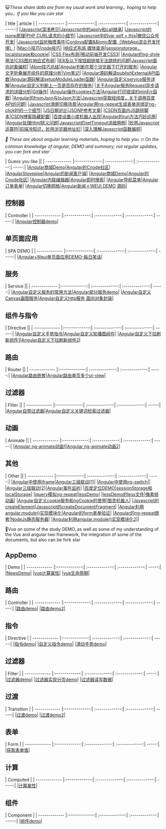 :smiley_cat:_These share data are from my usual work and learning，hoping to help you，If you like you can star_

| title | article |
| ------------- |:-------------:| :-------------:| :-------------:| -----:|
|[Javascript深浅拷贝](https://github.com/Wscats/Good-text-Share/issues/57)|[Javascript中的apply和call继承](https://github.com/Wscats/Good-text-Share/issues/56)|
|[Javascript的jsonp原理](https://github.com/Wscats/Good-text-Share/issues/55)|[PHP CURL请求的小细节](https://github.com/Wscats/Good-text-Share/issues/53)|
|[Javascript中的var self = this](https://github.com/Wscats/Good-text-Share/issues/52)|[微信公众号开发](https://github.com/Wscats/Good-text-Share/issues/50)|
|[Javascript监听触摸事件](https://github.com/Wscats/Good-text-Share/issues/49)|[Cordova配置&&Ionic配置（WebApp混合开发环境）](https://github.com/Wscats/Good-text-Share/issues/48)|
|[Mac小技巧](https://github.com/Wscats/Good-text-Share/issues/46)|[node技巧](https://github.com/Wscats/Good-text-Share/issues/44)|
|[响应式布局 媒体查询](https://github.com/Wscats/Good-text-Share/issues/43)|[sessionstorage，localstorage和cookie](https://github.com/Wscats/Good-text-Share/issues/42)|
|[CSS Flex布局](https://github.com/Wscats/Good-text-Share/issues/41)|[移动前端开发CSS3](https://github.com/Wscats/Good-text-Share/issues/38)|
|[Angular的ng-style用法](https://github.com/Wscats/Good-text-Share/issues/35)|[CSS图片响应式布局](https://github.com/Wscats/Good-text-Share/issues/34)|
|[IE8及以下按钮超链接无法跳转的问题](https://github.com/Wscats/Good-text-Share/issues/33)|[Javascript面向对象编程](https://github.com/Wscats/Good-text-Share/issues/32)|
|[Atom技巧总结](https://github.com/Wscats/Good-text-Share/issues/30)|[Angular判断在那个浏览器下打开的服务](https://github.com/Wscats/Good-text-Share/issues/29)|
|[Angular文字折叠展开组件的原理分析](https://github.com/Wscats/Good-text-Share/issues/28)|[Vim笔记](https://github.com/Wscats/Good-text-Share/issues/27)|
|[Angular源码解读publishExternalAPI函数](https://github.com/Wscats/Good-text-Share/issues/26)|[Angular源码解读setupModuleLoader函数](https://github.com/Wscats/Good-text-Share/issues/25)|
|[Angular自定义service服务详解](https://github.com/Wscats/Good-text-Share/issues/24)|[Angular自定义判断上一页是否存在的服务](https://github.com/Wscats/Good-text-Share/issues/22)|
|[关于Angular服务Request异步请求的详细分析](https://github.com/Wscats/Good-text-Share/issues/21)|[Git操作](https://github.com/Wscats/Good-text-Share/issues/20)|
|[Angular操作cookies方法](https://github.com/Wscats/Good-text-Share/issues/19)|[Angular打印错误的minErr函数](https://github.com/Wscats/Good-text-Share/issues/18)|
|[Angular的fromJson与toJson方法](https://github.com/Wscats/Good-text-Share/issues/17)|[Javascript获取经纬度，关于调用百度API的问题](https://github.com/Wscats/Good-text-Share/issues/16)|
|[Javascript滑屏切换场景](https://github.com/Wscats/Good-text-Share/issues/14)|[Angular用ng-repeat生成表单并绑定ng-click时的一个细节](https://github.com/Wscats/Good-text-Share/issues/12)|
|[JS日期对比](https://github.com/Wscats/Good-text-Share/issues/11)|[JSONP参考文章](https://github.com/Wscats/Good-text-Share/issues/10)|
|[CSDN页面内JS跳转脚本](https://github.com/Wscats/Good-text-Share/issues/9)|[CSDN博客隐藏配置](https://github.com/Wscats/Good-text-Share/issues/8)|
|[百度设置小度机器人出现](https://github.com/Wscats/Good-text-Share/issues/7)|[Angular的run方法巧妙运用](https://github.com/Wscats/Good-text-Share/issues/6)|
|[Angular处理Html转义问题](https://github.com/Wscats/Good-text-Share/issues/5)|[Javascript的setTimeout详细用例](https://github.com/Wscats/Good-text-Share/issues/4)|
|[妙用Javascript运算符](https://github.com/Wscats/Good-text-Share/issues/3)|[前端冷知识，妙用浏览器地址栏](https://github.com/Wscats/Good-text-Share/issues/2)|
|[深入理解Javascript函数编程](https://github.com/Wscats/Good-text-Share/issues/1)|

_:rabbit: These are about angular learning materials, hoping to help you :snowman: On the common knowledge of angular, DEMO and summary, not regular updates, you can fork and star_


| Guess you like ||
| ------------- |:-------------:| :-------------:| :-------------:| -----:|
|[Angular商城Demo](https://wscats.github.io/angular-demo/spa/mobie-b2bdemo1/index.html)|[Angular的Cnode社区](https://wscats.github.io/angular-demo/spa/CNode/index.html)|
|[AngularStovepipe](https://wscats.github.io/angular-demo/spa/Stovepipe/index.html)|[Angular的新闻客户端](https://wscats.github.io/angular-demo/spa/TT/index.html)|
|[Angular商城Demo](https://wscats.github.io/angular-demo/spa/mobie-b2bdemo1/index.html)|[Angular的Cnode社区](https://wscats.github.io/angular-demo/spa/CNode/index.html)|
|[Angular内联编辑器](https://wscats.github.io/angular-demo/angularjs5examples/inline-editor/index.html)|[Angular即时搜索](https://wscats.github.io/angular-demo/angularjs5examples/instant-search/index.html)|
|[Angular导航菜单](https://wscats.github.io/angular-demo/angularjs5examples/navigation-menu/index.html)|[Angular订单表单](https://wscats.github.io/angular-demo/angularjs5examples/order-form/index.html)|
|[Angular切换网格](https://wscats.github.io/angular-demo/angularjs5examples/switchable-grid/index.html)|[Angular新闻＋WEUI DEMO](https://wscats.github.io/angular-demo/spa/news/index.html) [源码](https://github.com/Wscats/angular-demo/tree/gh-pages/spa/NodeServerAndApi-Weui-News)|

## 控制器

| Controller |
| ------------- |:-------------:| :-------------:| :-------------:| -----:|
|[Angular控制器demo](https://wscats.github.io/angular-demo/view/student.html)|


## 单页面应用
| SPA DEMO |
| ------------- |:-------------:| :-------------:| :-------------:| -----:|
|[Angular+Weui单页面应用DEMO-每日笑话](https://wscats.github.io/angular-demo/weui每日笑话.html)|


## 服务
| Service ||
| ------------- |:-------------:| :-------------:| :-------------:| -----:|
|[Angular自定义服务的常用方法](https://github.com/Wscats/angular-demo/blob/gh-pages/%E5%B8%B8%E7%94%A8%E8%87%AA%E5%AE%9A%E4%B9%89%E6%9C%8D%E5%8A%A1%E6%96%B9%E6%B3%95.md)|[Angular部分服务demo](https://wscats.github.io/angular-demo/部分服务demo.html)|
|[Angular自定义Canvas画图服务](https://wscats.github.io/angular-demo/Angular自定义Canvas画图服务.html)|[Angular自定义http服务 面向对象封装](https://wscats.github.io/angular-demo/自定义http服务.html)|

## 组件与指令
| Directive ||
| ------------- |:-------------:| :-------------:| :-------------:| -----:|
|[Angular自定义手势指令](https://wscats.github.io/angular-demo/自定义手势事件.html)|[Angular自定义轮播图组件](https://wscats.github.io/angular-demo/自定义directive轮播图.html)|
|[Angular自定义下拉刷新组件1](https://wscats.github.io/angular-demo/下拉刷新.html)|[Angular自定义下拉刷新组件2](https://wscats.github.io/angular-demo/Angular自定义下拉刷新组件.html)|

## 路由
| Router ||
| ------------- |:-------------:| :-------------:| :-------------:| -----:|
|[Angular路由嵌套](https://wscats.github.io/angular-demo/UI路由嵌套DEMO.html)|[Angular路由单页多个ui-view](https://wscats.github.io/angular-demo/uiRoute/index.html)|

## 过滤器
| Filter ||
| ------------- |:-------------:| :-------------:| :-------------:| -----:|
|[Angular自带过滤器](https://wscats.github.io/angular-demo/angular自带过滤器.html)|[Angular自定义关键词检索过滤器](https://wscats.github.io/angular-demo/自定义关键词检索过滤器.html)|

## 动画
| Animate ||
| ------------- |:-------------:| :-------------:| :-------------:| -----:|
|[Angular ng-animate动画1](https://wscats.github.io/angular-demo/ng-animate动画.html)|[Angular ng-animate动画2](https://wscats.github.io/angular-demo/ng-animate动画2.html)|


## 其他
| Other ||
| ------------- |:-------------:| :-------------:| :-------------:| -----:|
|[Angular中使用iframe](https://wscats.github.io/angular-demo/iframesdemo.html)|[Angular三级联动(1)](https://wscats.github.io/angular-demo/%E4%B8%89%E7%BA%A7%E8%81%94%E5%8A%A8.html)|
|[Angular中使用ng-switch](https://wscats.github.io/angular-demo/ngSwitch.html)||
|[Angular三级联动(2)](https://wscats.github.io/angular-demo/三级联动改进.html)|[Angular事件监听](https://wscats.github.io/angular-demo/事件监听.html)|
|[百度定位DEMO](https://wscats.github.io/angular-demo/百度地图定位DEMO.html)|[sessionStorage和localStorage](https://wscats.github.io/angular-demo/sessionStoragelocalStorage.html)|
|[jquery模拟ng-repeat](https://wscats.github.io/angular-demo/jquery模拟ng-repeat.html)|[lessDemo](https://wscats.github.io/angular-demo/lessDemo.html)|
|[lessDemo的less文件](https://wscats.github.io/angular-demo/stylesheets/styles.less)|[像素帧动画](https://wscats.github.io/angular-demo/像素动画.html)|
|[Angular自定义cookie服务和ngCookie的使用](https://wscats.github.io/angular-demo/ngCookie.html)|[图灵机器人](https://wscats.github.io/angular-demo/图灵机器人.html)|
|[Javascript的createElement](https://wscats.github.io/angular-demo/createElement.html)|[Javascript的createDocumentFragment](https://wscats.github.io/angular-demo/createDocumentFragment.html)|
|[Angular利用angular.module()实现模块化](https://wscats.github.io/angular-demo/angular模块化.html)|[Angular的form表单验证](https://wscats.github.io/angular-demo/form表单验证.html)|
|[Angular的ng-repeat嵌套](https://wscats.github.io/angular-demo/ng-repeat嵌套.html)|[NodeJs静态服务器](https://github.com/Wscats/angular-demo/tree/gh-pages/diyNodeServer)|
|[Angular利用angular.module()实现模块化2](https://wscats.github.io/angular-demo/angular模块化2.html)||


:jack_o_lantern:Vue on some of the study DEMO, as well as some of my understanding of the Vue and angular two framework, the integration of some of the documents, but also can be fork star
## AppDemo
| Demo |
| ------------- |:-------------:| :-------------:| :-------------:| -----:|
|[NewsDemo](https://wscats.github.io/vue-demo/news/index.html)|
|[vue计算属性](https://wscats.github.io/vue-demo/vue计算属性.html)|
|[vue生命周期](https://wscats.github.io/vue-demo/vue生命周期.html)|


## 路由
| Controller |
| ------------- |:-------------:| :-------------:| :-------------:| -----:|
|[路由demo](https://wscats.github.io/vue-demo/路由.html)|
|[路由demo2](https://wscats.github.io/vue-demo/路由2.html)|


## 指令
| Directive |
| ------------- |:-------------:| :-------------:| :-------------:| -----:|
|[指令demo](https://wscats.github.io/vue-demo/指令.html)|
|[自定义指令demo](https://wscats.github.io/vue-demo/自定义指令.html)|
|[滑动手势demo](https://wscats.github.io/vue-demo/滑动手势指令.html)|


## 过滤器
| Filter |
| ------------- |:-------------:| :-------------:| :-------------:| -----:|
|[过滤器demo](https://wscats.github.io/vue-demo/过滤器.html)|
|[过滤器实现分页demo](https://wscats.github.io/vue-demo/vue使用过滤器实现分页.html)|
|[过滤器读写数据](https://wscats.github.io/vue-demo/vue过滤器读写数据.html)|

## 过渡
| Transition |
| ------------- |:-------------:| :-------------:| :-------------:| -----:|
|[过渡demo](https://wscats.github.io/vue-demo/过渡.html)|
|[过渡demo2](https://wscats.github.io/vue-demo/过渡2.html)|

## 表单
| Form |
| ------------- |:-------------:| :-------------:| :-------------:| -----:|
|[获取表单值](https://wscats.github.io/vue-demo/vue获取表单值.html)|

## 计算
| Computed |
| ------------- |:-------------:| :-------------:| :-------------:| -----:|
|[计算属性](https://wscats.github.io/vue-demo/vue计算属性.html)|

## 组件
| Component |
| ------------- |:-------------:| :-------------:| :-------------:| -----:|
|[组件demo](https://wscats.github.io/vue-demo/组件.html)|

